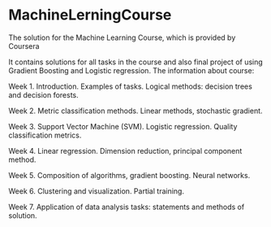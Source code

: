 # MachineLerningCourse
The solution for the Machine Learning Course, which is provided by Coursera

It contains solutions for all tasks in the course and also final project of using Gradient Boosting and Logistic regression.
The information about course:

Week 1. Introduction. Examples of tasks. Logical methods: decision trees and decision forests.

Week 2. Metric classification methods. Linear methods, stochastic gradient.

Week 3. Support Vector Machine (SVM). Logistic regression. Quality classification metrics.

Week 4. Linear regression. Dimension reduction, principal component method.

Week 5. Composition of algorithms, gradient boosting. Neural networks.

Week 6. Clustering and visualization. Partial training.

Week 7. Application of data analysis tasks: statements and methods of solution.
